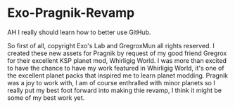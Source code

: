 # Exo-Pragnik-Revamp
AH I really should learn how to better use GitHub.

So first of all, copyright Exo's Lab and GregroxMun all rights reserved.
I created these new assets for Pragnik by request of my good friend Gregrox for their excellent KSP planet mod, Whirligig World. 
I was more than excited to have the chance to have my work featured in Whirligig World, it's one of the excellent planet packs that inspired me to learn planet modding.
Pragnik was a joy to work with, I am of course enthralled with minor planets so I really put my best foot forward into making thie revamp, I think it might be some of my best work yet.
